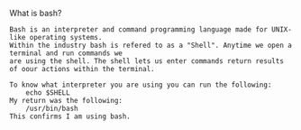 
What is bash?

    Bash is an interpreter and command programming language made for UNIX-like operating systems.
    Within the industry bash is refered to as a "Shell". Anytime we open a terminal and run commands we
    are using the shell. The shell lets us enter commands return results of oour actions within the terminal.

    To know what interpreter you are using you can run the following:
        echo $SHELL
    My return was the following:
        /usr/bin/bash
    This confirms I am using bash.